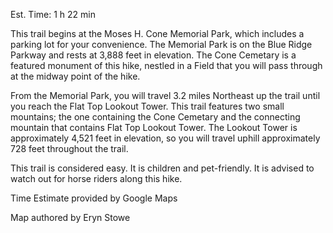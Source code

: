 Est. Time: 1 h 22 min

This trail begins at the Moses H. Cone Memorial Park, which includes a parking lot for your convenience. The Memorial Park is on the Blue Ridge Parkway and rests at 3,888 feet in elevation. The Cone Cemetary is a featured monument of this hike, nestled in a Field that you will pass through at the midway point of the hike.

From the Memorial Park, you will travel 3.2 miles Northeast up the trail until you reach the Flat Top Lookout Tower. This trail features two small mountains; the one containing the Cone Cemetary and the connecting mountain that contains Flat Top Lookout Tower. The Lookout Tower is approximately 4,521 feet in elevation, so you will travel uphill approximately 728 feet throughout the trail.

This trail is considered easy. It is children and pet-friendly. It is advised to watch out for horse riders along this hike.

Time Estimate provided by Google Maps

Map authored by Eryn Stowe
